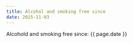 ```yaml
---
title: Alcohol and smoking free since
date: 2015-11-03
---
```

Alcohold and smoking free since: {{ page.date }}
